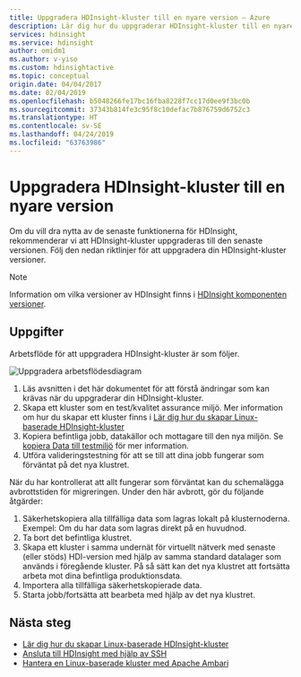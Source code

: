 ```yaml
---
title: Uppgradera HDInsight-kluster till en nyare version – Azure
description: Lär dig hur du uppgraderar HDInsight-kluster till en nyare version.
services: hdinsight
ms.service: hdinsight
author: omidm1
ms.author: v-yiso
ms.custom: hdinsightactive
ms.topic: conceptual
origin.date: 04/04/2017
ms.date: 02/04/2019
ms.openlocfilehash: b5048266fe17bc16fba8228f7cc17d0ee9f3bc0b
ms.sourcegitcommit: 37343b814fe3c95f8c10defac7b876759d6752c3
ms.translationtype: HT
ms.contentlocale: sv-SE
ms.lasthandoff: 04/24/2019
ms.locfileid: "63763986"
---
```

# <a name="upgrade-hdinsight-cluster-to-a-newer-version"></a>Uppgradera HDInsight-kluster till en nyare version
Om du vill dra nytta av de senaste funktionerna för HDInsight, rekommenderar vi att HDInsight-kluster uppgraderas till den senaste versionen. Följ den nedan riktlinjer för att uppgradera din HDInsight-kluster versioner.

> [!NOTE]
> Information om vilka versioner av HDInsight finns i [HDInsight komponenten versioner](hdinsight-component-versioning.md#supported-hdinsight-versions).
>
>

## <a name="upgrade-tasks"></a>Uppgifter
Arbetsflöde för att uppgradera HDInsight-kluster är som följer.

![Uppgradera arbetsflödesdiagram](./media/hdinsight-upgrade-cluster/upgrade-workflow.png)

1. Läs avsnitten i det här dokumentet för att förstå ändringar som kan krävas när du uppgraderar din HDInsight-kluster.
2. Skapa ett kluster som en test/kvalitet assurance miljö. Mer information om hur du skapar ett kluster finns i [Lär dig hur du skapar Linux-baserade HDInsight-kluster](hdinsight-hadoop-provision-linux-clusters.md)
3. Kopiera befintliga jobb, datakällor och mottagare till den nya miljön. Se [kopiera Data till testmiljö](hdinsight-migrate-from-windows-to-linux.md#copy-data-to-the-test-environment) för mer information.
4. Utföra valideringstestning för att se till att dina jobb fungerar som förväntat på det nya klustret.


När du har kontrollerat att allt fungerar som förväntat kan du schemalägga avbrottstiden för migreringen. Under den här avbrott, gör du följande åtgärder:

1.  Säkerhetskopiera alla tillfälliga data som lagras lokalt på klusternoderna. Exempel: Om du har data som lagras direkt på en huvudnod.
2.  Ta bort det befintliga klustret.
3.  Skapa ett kluster i samma undernät för virtuellt nätverk med senaste (eller stöds) HDI-version med hjälp av samma standard datalager som används i föregående kluster. På så sätt kan det nya klustret att fortsätta arbeta mot dina befintliga produktionsdata.
4.  Importera alla tillfälliga säkerhetskopierade data.
5.  Starta jobb/fortsätta att bearbeta med hjälp av det nya klustret.

## <a name="next-steps"></a>Nästa steg
* [Lär dig hur du skapar Linux-baserade HDInsight-kluster](hdinsight-hadoop-provision-linux-clusters.md)
* [Ansluta till HDInsight med hjälp av SSH](hdinsight-hadoop-linux-use-ssh-unix.md)
* [Hantera en Linux-baserade kluster med Apache Ambari](hdinsight-hadoop-manage-ambari.md)

